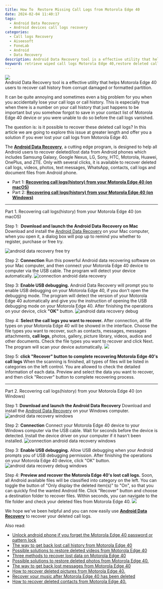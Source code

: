```yaml
---
title: How To  Restore Missing Call Logs from Motorola Edge 40
date: 2024-02-04 11:40:17
tags: 
  - Android Data Recovery
  - Android devices call logs recovery
categories: 
  - Call logs Recovery
  - Aiseesoft
  - FoneLab
  - Android
  - Data Recovery
description: Android Data Recovery tool is a effective utility that helps Motorola Edge 40 users to recover call history from corrupt damaged or formatted partition.
keyword: retrieve wiped call logs Motorola Edge 40,restore deleted call history on Motorola Edge 40,unerase call numbers from Motorola Edge 40,Motorola Edge 40 call logs retrieval,save erased call logs on Motorola Edge 40,Regain missing call history on Motorola Edge 40,Motorola Edge 40 deleted call history,call history disappear Motorola Edge 40,how to get the call history back on Motorola Edge 40,restore call history when deleted in Motorola Edge 40,Motorola Edge 40 issues with call history deleted,recover call history from Motorola Edge 40
---
```


<img src="https://img0mobiles.techidaily.com/images/best-assets/devices/motorola/motorola-edge-40/5.jpg" class="atpl-imgstyle"  />

<div class="atpl-content atpl-for-fonelab-android recover-call-logs">

<div class="atpl-post-description-part-1">
Android Data Recovery tool is a effective utility that helps Motorola Edge 40 users to recover call history from corrupt damaged or formatted partition.
</div>



<div class="atpl-post-description-part-2">
<div class="tpl-content-sub-paragraph-normal">
    <p>
      It can be quite annoying and sometimes even a big problem for you when you accidentally lose your call logs or call history. This is especially true when there is a number on your call history that just happens to be important but you somehow forgot to save in your contact list of Motorola Edge 40 device or you were unable to do so before the call logs vanished.
    </p>
  </div>
  
  <div class="tpl-content-sub-paragraph-normal">
    <p>
      The question is: is it possible to recover these deleted call logs? In this article we are going to explore this issue at greater length and offer you a solution if you ever lost your call logs from Motorola Edge 40.
    </p>
  </div>
</div>

<div class="atpl-post-description-part-3">
<div class="tpl-content-sub-paragraph-normal">
<p>
    The <a href="https://tools.techidaily.com/aiseesoft-android-data-recovery/" target="_blank" rel="noopener"><strong>Android Data Recovery</strong></a>, a cutting edge program, is designed to help all Android users to recover deleted/lost data from Android phones which includes Samsung Galaxy, Google Nexus, LG, Sony, HTC, Motorola, Huawei, OnePlus, and ZTE. Only with several clicks, it is available to recover deleted call logs, videos, photos, text messages, WhatsApp, contacts, call logs and document files from Android phone.
</p>
</div>
</div>

<ul>
  <li>Part 1: <strong><a href="#p1"> Recovering call logs(history) from your Motorola Edge 40  (on macOS)</a></strong></li>
  <li>Part 2: <strong><a href="#p2"> Recovering call logs(history) from your Motorola Edge 40  (on Windows)</a></strong></li>
</ul>


<!-- Part 1 -->
<a id="p1" name="p1" ></a><hr>

<div>
  <span class="atpl-step-part-style">Part 1. Recovering call logs(history) from your Motorola Edge 40 (on macOS)</span>
</div>

<span class="atpl-stepstyle-a"><span>Step 1: </span></span> <strong>Download and launch the Android Data Recovery on Mac</strong>
Download and install the <a href="https://tools.techidaily.com/aiseesoft-android-data-recovery/" target="_blank" rel="noopener">Android Data Recovery</a> on your Mac computer, when you open it, a dialog box will pop up to remind you whether to register, purchase or free try.

<img src="https://tools.techidaily.com/images/apps/aiseesoft/android-data-recovery/mac-free-try.png" class="atpl-imgstyle" alt="android data recovery free try" />

<span class="atpl-stepstyle-a"><span>Step 2: </span></span> <strong>Connection</strong>
Run this powerful Android data recovering software on your Mac computer, and then connect your Motorola Edge 40 device to computer via the USB cable. The program will detect your device automatically.
<img src="https://tools.techidaily.com/images/apps/aiseesoft/android-data-recovery/mac-connection-interface.jpg" class="atpl-imgstyle" alt="connection android data recovery" />

<span class="atpl-stepstyle-a"><span>Step 3: </span></span> <strong>Enable USB debugging.</strong>
Android Data Recovery will prompt you to enable USB debugging on your Motorola Edge 40, if you don't open the debugging mode. The program will detect the version of your Motorola Edge 40 automatically and give you the instruction of opening the USB debugging mode on your Motorola Edge 40. After finishing the operations on your device, click <strong>"OK"</strong> button.
<img src="https://tools.techidaily.com/images/apps/aiseesoft/android-data-recovery/mac-android-usb-debug.jpg"  class="atpl-imgstyle" alt="android data recovery debug" />

<span class="atpl-stepstyle-a"><span>Step 4: </span></span> <strong>Select the call logs you want to recover.</strong>
After connection, all file types on your Motorola Edge 40 will be showed in the interface. Choose the file types you want to recover, such as contacts, messages, messages attachments, <b>call logs</b>, photos, gallery, picture library, videos, audios and other documents. Check the file types you want to recover and click Next. The program will scan your device automatically.
<img src="https://tools.techidaily.com/images/apps/aiseesoft/android-data-recovery/mac-choose-type-call-logs.jpg" class="atpl-imgstyle"  />

<span class="atpl-stepstyle-a"><span>Step 5: </span></span> <strong>click "Recover" button to  complete recovering Motorola Edge 40's call logs</strong>
When the scanning is finished, all types of files will be listed in categories on the left control. You are allowed to check the detailed information of each data. Preview and select the data you want to recover, and then click "Recover" button to complete recovering process.


<a id="p2" name="p2"></a><hr>

<!-- Part 2 -->
<div>
  <span class="atpl-step-part-style">Part 2. Recovering call logs(history) from your Motorola Edge 40 (on Windows)</span>
</div>

<span class="atpl-stepstyle-a"><span>Step 1: </span></span> <strong>Download and launch the Android Data Recovery</strong>
Download and install the <a href="https://tools.techidaily.com/aiseesoft-android-data-recovery/" target="_blank" rel="noopener">Android Data Recovery</a> on your Windows computer.
<img src="https://tools.techidaily.com/images/apps/aiseesoft/android-data-recovery/win-start-interface.png"  class="atpl-imgstyle" alt="android data recovery windows" />

<span class="atpl-stepstyle-a"><span>Step 2: </span></span> <strong>Connection</strong>
Connect your Motorola Edge 40 device to your Windows computer via the USB cable. Wait for seconds before the device is detected. Install the device driver on your computer if it hasn't been installed.
<img src="https://tools.techidaily.com/images/apps/aiseesoft/android-data-recovery/win-connection-interface.png" class="atpl-imgstyle" alt="connection android data recovery windows" />

<span class="atpl-stepstyle-a"><span>Step 3: </span></span> <strong>Enable USB debugging.</strong>
Allow USB debugging when your Android prompts you of USB debugging permission. After finishing the operations on your Motorola Edge 40 device, click "OK" button.
<img src="https://tools.techidaily.com/images/apps/aiseesoft/android-data-recovery/win-android-usb-debug.png" class="atpl-imgstyle" alt="android data recovery debug windows" />

<span class="atpl-stepstyle-a"><span>Step 4: </span></span> <strong>Preview and recover the Motorola Edge 40's lost call logs.</strong>
Soon, all Android available files will be classified into category on the left. You can toggle the button of "Only display the deleted item(s)" to "On", so that you can quickly find the wanted Android file. Click "Recover" button and choose a destination folder to recover files. Within seconds, you can navigate to the file folder and check your deleted files from Motorola Edge 40.
<img src="https://tools.techidaily.com/images/apps/aiseesoft/android-data-recovery/win-recover-call-logs.png" class="atpl-imgstyle"  />

<div class="atpl-post-description-part-4">
<div class="tpl-content-sub-paragraph-normal">
    <p>
        We hope we've been helpful and you can now easily use <a href="https://tools.techidaily.com/aiseesoft-android-data-recovery/" target="_blank" rel="noopener"><strong>Android Data Recovery</strong></a> to recover your deleted call logs.
    </p>
</div>
</div>

<ins class="adsbygoogle"
     style="display:block"
     data-ad-client="ca-pub-7571918770474297"
     data-ad-slot="8358498916"
     data-ad-format="auto"
     data-full-width-responsive="true"></ins>

<span class="atpl-alsoreadstyle">Also read:</span>
<div><ul>
<li><a href="/unlock-android-phone-if-you-forget-the-motorola-edge-40-password-or-pattern-lock-by-drfone-android-unlock-android-unlock/" target="_blank" rel="noopener"><u>Unlock android phone if you forget the Motorola Edge 40 password or pattern lock</u></a></li>
<li><a href="/the-way-to-get-back-lost-call-history-from-motorola-edge-40-by-fonelab-android-recover-call-logs/" target="_blank" rel="noopener"><u>The way to get back lost call history from Motorola Edge 40</u></a></li>
<li><a href="/possible-solutions-to-restore-deleted-videos-from-motorola-edge-40-by-fonelab-android-recover-video/" target="_blank" rel="noopener"><u>Possible solutions to restore deleted videos from Motorola Edge 40</u></a></li>
<li><a href="/three-methods-to-recover-lost-data-on-motorola-edge-40-by-fonelab-android-recover-data/" target="_blank" rel="noopener"><u>Three methods to recover lost data on Motorola Edge 40</u></a></li>
<li><a href="/possible-solutions-to-restore-deleted-photos-from-motorola-edge-40-by-fonelab-android-recover-photos/" target="_blank" rel="noopener"><u>Possible solutions to restore deleted photos from Motorola Edge 40.</u></a></li>
<li><a href="/the-way-to-get-back-lost-messages-from-motorola-edge-40-by-fonelab-android-recover-messages/" target="_blank" rel="noopener"><u>The way to get back lost messages from Motorola Edge 40</u></a></li>
<li><a href="/how-to-recover-deleted-pictures-from-motorola-edge-40-by-fonelab-android-recover-pictures/" target="_blank" rel="noopener"><u>How to recover deleted pictures from Motorola Edge 40.</u></a></li>
<li><a href="/recover-your-music-after-motorola-edge-40-has-been-deleted-by-fonelab-android-recover-music/" target="_blank" rel="noopener"><u>Recover your music after Motorola Edge 40 has been deleted</u></a></li>
<li><a href="/how-to-recover-deleted-contacts-from-motorola-edge-40-by-fonelab-android-recover-contacts/" target="_blank" rel="noopener"><u>How to recover deleted contacts from Motorola Edge 40.</u></a></li>
</ul></div>

</div>
